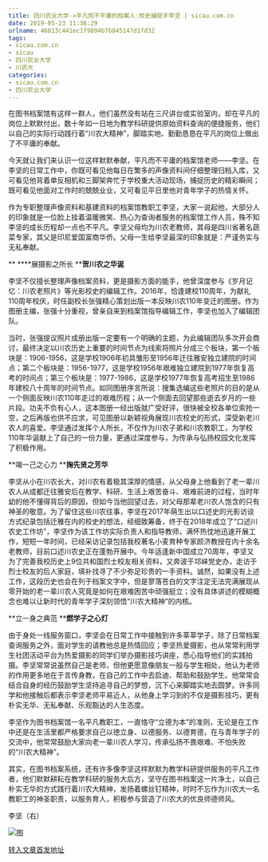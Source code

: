 ```yaml
---
title: 四川农业大学->平凡而不平庸的档案人:校史捕捉手李坚 | sicau.com.cn
date: 2019-05-23 11:36:29
urlname: 46813c441ec1f9894b76845147d1fd32
tags: 
- sicau.com.cn
- sicau
- 四川农业大学
- 川农大
categories:
- sicau.com.cn
- 四川农业大学
---
```



在图书档案馆有这样一群人，他们虽然没有站在三尺讲台或实验室内，却在平凡的岗位上默默付出，数十年如一日地为教学科研提供原始资料查询的便捷服务，他们以自己的实际行动践行着“川农大精神”，脚踏实地、勤勤恳恳在平凡的岗位上做出了不平庸的奉献。

今天就让我们来认识一位这样默默奉献，平凡而不平庸的档案馆老师——李坚。在李坚的日常工作中，你既可看见他每日在繁多的声像资料间仔细整理归档入库，又可看见他背着单反相机和三脚架奔忙于学校重大活动现场，捕捉历史的精彩瞬间；既可看见他面对工作时的兢兢业业，又可看见平日里他对青年学子的热情关怀。

作为专职整理声像资料和基建资料的档案馆教职工李坚，大家一说起他，大部分人的印象就是一位脸上挂着温暖微笑、热心为查询者服务的档案馆工作人员，殊不知李坚的成长历程却一点也不平凡。李坚父母均为川农老教师，其母是四川省著名蔬菜专家，其父是印尼爱国富商华侨。父母一生给李坚最深的印象就是：严谨务实与无私奉献。

** ****展摄影之所长 ****贺川农之华诞**

李坚不仅擅长整理声像档案资料，更是摄影方面的能手，他曾深度参与《岁月记忆：川农老照片》等光影校史的编辑工作。2016年，恰逢建校110周年，为献礼110周年校庆，时任副校长张强精心策划出版一本反映川农110年变迁的图册。作为图册主编，张强十分重视，曾亲自来到档案馆指导编辑工作，李坚也加入了编辑团队。

当时，张强提议照片成册出版一定要有一个明确的主题，为此编辑团队多次开会商讨，最终决定以川农历史上重要的时间节点为线索将照片分成三个板块，第一个板块是：1906-1956，这是学校1906年初具雏形至1956年迁往雅安独立建院的时间点；第二个板块是：1956-1977，这是学校1956年艰难独立建院到1977年恢复高考的时间点；第三个板块是：1977-1986，这是学校1977年恢复高考招生至1986年建校八十周年的时间节点。如同图册序言所说：搜集选编这些老照片的目的是从一个侧面反映川农110年走过的艰难历程；从一个侧面去回望那些逝去岁月的一些片段。功夫不负有心人，这本图册一经出版就广受好评，很快被全校各单位索抢一空，之后再版也供不应求，可见图册以新颖视角展现川农校史的形式，深受新老川农人的喜爱。李坚通过发挥个人所长，不仅作为川农子弟和川农教职工，为学校110年华诞献上了自己的一份力量，更通过深度参与，为传承与弘扬校园文化发挥了积极作用。

**竭一己之心力 ****掬先贤之芳华**

李坚从小在川农长大，对川农有着极其深厚的情感，从父母身上他看到了老一辈川农人从成都迁往雅安后在教学、科研、生活上艰苦奋斗、艰难前进的过程，当时年幼的他不懂得背后的原因，但如今当他回望过去，对父母那辈老川农人饱含的只有神圣的敬意。为了留住这些川农往事，李坚在2017年萌生出以口述史的光影访谈方式纪录包括迁雅在内的校史的想法，经细致筹备，终于在2018年成立了“口述川农史工作坊”，李坚作为该工作坊实际负责人和指导教师，满怀热忱地迅速开展工作，短短一年时间，已经采访记录包括我校著名小麦育种专家颜济教授在内十余名老教师，目前口述川农史正在蓬勃开展中。今年适逢新中国成立70周年，李坚又为了完善我校历史上9位共和国烈士校友相关资料，又奔波于邛崃党史办，走访于烈士校友的后人家庭，填补找寻了不少弥足珍贵的一手资料。诚然，如果没有上述工作，这段历史也会在列于档案文字中，但是寥落苍白的文字注定无法完满展现从零开始的老一辈川农人究竟是如何在艰难困苦中顽强挺立；没有具体讲述的模糊概念也难以让新时代的青年学子深刻领悟“川农大精神”的内核。

**立一身之典范 ****燃学子之心灯**

由于身处一线服务窗口，李坚会在日常工作中接触到许多莘莘学子，除了日常档案查询服务之外，面对学生的请教他总是热情回应；李坚热爱摄影，也从常常利用学生社团活动平台为热爱摄影的同学们举办摄影技巧讲座，悉心指导他们的实践拍摄。李坚常常说虽然自己是老师，但他更愿意像朋友一般与学生相处，他认为老师的作用更多地在于言传身教，在自己的工作中去启迪、帮助和鼓励学生。他常常会结合自身的经历鼓励学生坚持追寻自己的梦想，沉下心来脚踏实地去圆梦。许多同学和他接触后都表示李坚老师平易近人，从他身上学习到的不仅是摄影技巧，更有朴实无华、无私奉献、乐观豁达的人生态度。

李坚作为图书档案馆一名平凡教职工，一直恪守“立德为本”的准则，无论是在工作中还是在生活里都严格要求自己以徳立身、以德服务、以德育德，在与青年学子的交流中，他常常鼓励大家向老一辈川农人学习，传承弘扬不畏艰难、不怕失败的“川农大精神”。

其实，在图书档案系统，还有许多像李坚这样默默为教学科研提供服务的平凡工作者，他们默默耕耘在教学科研的服务大后方，坚守在图书档案这一片净土，以自己朴实无华的方式践行着川农大精神，发扬着螺丝钉精神，时时不忘作为川农大一名教职工的神圣职责，以服务育人，积极参与营造了川农大的优良师德师风。

李坚（右）



![图](https://news.sicau.edu.cn/__local/B/ED/C6/3CC43045FB5614F3A64980113CA_B1A76EB2_6768.jpg)

[转入文章首发地址](https://news.sicau.edu.cn/info/1078/51663.htm)